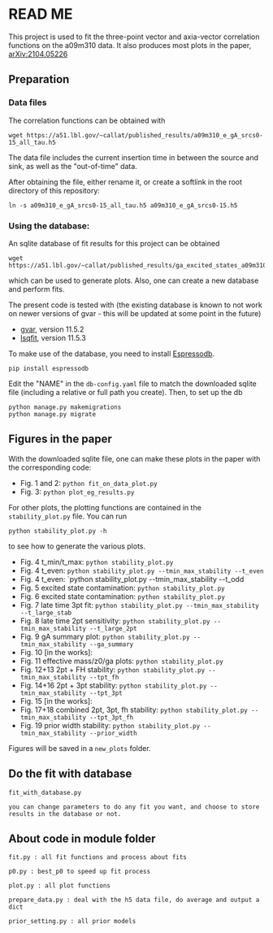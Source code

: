 # READ ME

This project is used to fit the three-point vector and axia-vector correlation functions on the a09m310 data.  It also produces most plots in the paper, [arXiv:2104.05226](https://arxiv.org/abs/2104.05226)

## Preparation

### Data files
The correlation functions can be obtained with
```
wget https://a51.lbl.gov/~callat/published_results/a09m310_e_gA_srcs0-15_all_tau.h5
```
The data file includes the current insertion time in between the source and sink, as well as the "out-of-time" data.

After obtaining the file, either rename it, or create a softlink in the root directory of this repository:
```
ln -s a09m310_e_gA_srcs0-15_all_tau.h5 a09m310_e_gA_srcs0-15.h5
```

### Using the database:
An sqlite database of fit results for this project can be obtained
```
wget https://a51.lbl.gov/~callat/published_results/ga_excited_states_a09m310_db.sqlite
```
which can be used to generate plots.  Also, one can create a new database and perform fits.  

The present code is tested with (the existing database is known to not work on newer versions of gvar - this will be updated at some point in the future)
- [gvar](https://github.com/gplepage/gvar), version 11.5.2
- [lsqfit](), version 11.5.3


To make use of the database, you need to install [Espressodb](https://arxiv.org/abs/1912.03580).

```
pip install espressodb
```
Edit the "NAME" in the `db-config.yaml` file to match the downloaded sqlite file (including a relative or full path you create).  Then, to set up the db
```
python manage.py makemigrations
python manage.py migrate
```


## Figures in the paper

With the downloaded sqlite file, one can make these plots in the paper with the corresponding code:
- Fig. 1 and 2: `python fit_on_data_plot.py`
- Fig. 3: `python plot_eg_results.py`

For other plots, the plotting functions are contained in the `stability_plot.py` file.  You can run
```
python stability_plot.py -h
```
to see how to generate the various plots.

- Fig. 4 t_min/t_max: `python stability_plot.py`
- Fig. 4 t_even: `python stability_plot.py --tmin_max_stability --t_even`
- Fig. 4 t_even: `python stability_plot.py --tmin_max_stability --t_odd
- Fig. 5 excited state contamination: `python stability_plot.py`
- Fig. 6 excited state contamination: `python stability_plot.py`
- Fig. 7 late time 3pt fit: `python stability_plot.py --tmin_max_stability --t_large_stab`
- Fig. 8 late time 2pt sensitivity: `python stability_plot.py --tmin_max_stability --t_large_2pt`
- Fig. 9 gA summary plot: `python stability_plot.py --tmin_max_stability --ga_summary`
- Fig. 10 [in the works]:
- Fig. 11 effective mass/z0/ga plots: `python stability_plot.py`
- Fig. 12+13 2pt + FH stability: `python stability_plot.py --tmin_max_stability --tpt_fh`
- Fig. 14+16 2pt + 3pt stability: `python stability_plot.py --tmin_max_stability --tpt_3pt`
- Fig. 15 [in the works]:
- Fig. 17+18 combined 2pt, 3pt, fh stability: `python stability_plot.py --tmin_max_stability --tpt_3pt_fh`
- Fig. 19 prior width stability: `python stability_plot.py --tmin_max_stability --prior_width`

Figures will be saved in a `new_plots` folder.

## Do the fit with database

```
fit_with_database.py

you can change parameters to do any fit you want, and choose to store results in the database or not.
```

## About code in module folder

```
fit.py : all fit functions and process about fits

p0.py : best_p0 to speed up fit process

plot.py : all plot functions

prepare_data.py : deal with the h5 data file, do average and output a dict

prior_setting.py : all prior models

```
